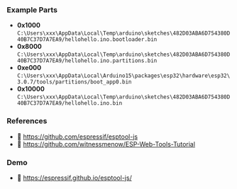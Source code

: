 ### Example Parts

- **0x1000** `C:\Users\xxx\AppData\Local\Temp\arduino\sketches\482D03ABA6D754380D40B7C37D7A7EA9/hellohello.ino.bootloader.bin`
- **0x8000** `C:\Users\xxx\AppData\Local\Temp\arduino\sketches\482D03ABA6D754380D40B7C37D7A7EA9/hellohello.ino.partitions.bin`
- **0xe000** `C:\Users\xxx\AppData\Local\Arduino15\packages\esp32\hardware\esp32\3.0.7/tools/partitions/boot_app0.bin`
- **0x10000** `C:\Users\xxx\AppData\Local\Temp\arduino\sketches\482D03ABA6D754380D40B7C37D7A7EA9/hellohello.ino.bin`

### References

- 🔗 https://github.com/espressif/esptool-js
- 🔗 https://github.com/witnessmenow/ESP-Web-Tools-Tutorial

### Demo

- 🔗 https://espressif.github.io/esptool-js/
